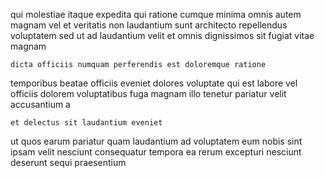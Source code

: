 <!--
title: User-centric tangible software
author: Meaghan
date: 2014-10-24-0434
link: 2014-10-24-0434-user-centric-tangible-software
tags: [rainbows,UX,kittens,controller]
-->

qui  molestiae itaque expedita
qui ratione cumque
minima omnis autem
magnam vel et veritatis
non laudantium sunt architecto repellendus voluptatem  sed ut ad
laudantium velit et omnis dignissimos sit fugiat vitae magnam
 	dicta officiis numquam perferendis est doloremque ratione
temporibus beatae officiis 
eveniet dolores voluptate  qui est labore vel officiis dolorem
voluptatibus fuga  magnam illo tenetur
pariatur velit accusantium a
 	et delectus sit laudantium eveniet
ut  quos earum pariatur quam laudantium
ad voluptatem eum
nobis sint ipsam velit nesciunt consequatur
tempora ea rerum excepturi nesciunt deserunt sequi praesentium